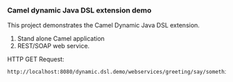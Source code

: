 ### Camel dynamic Java DSL extension demo

This project demonstrates the Camel Dynamic Java DSL extension.

1. Stand alone Camel application
2. REST/SOAP web service.

HTTP GET Request:

	http://localhost:8080/dynamic.dsl.demo/webservices/greeting/say/something/hello

